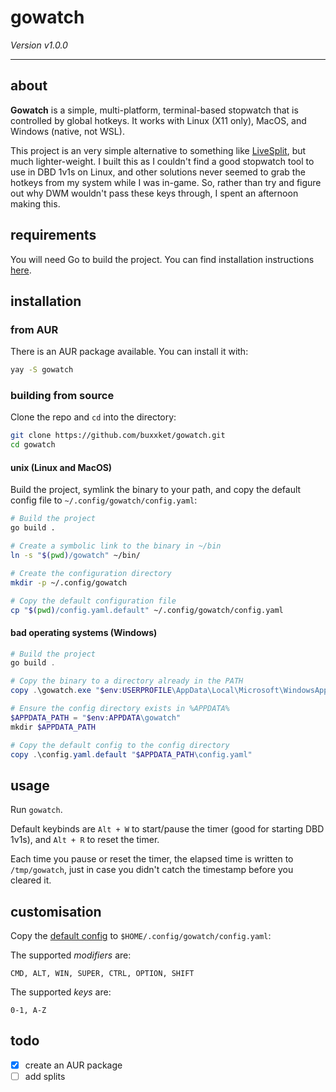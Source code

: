 # gowatch
*Version v1.0.0*

---

## about

**Gowatch** is a simple, multi-platform, terminal-based stopwatch that
is controlled by global hotkeys. It works with Linux (X11 only), MacOS, and
Windows (native, not WSL).

This project is an very simple alternative to
something like [LiveSplit](https://livesplit.org/), but much lighter-weight. I
built this as I couldn't find a good stopwatch tool to use in DBD 1v1s on Linux,
and other solutions never seemed to grab the hotkeys from my system while I was
in-game. So, rather than try and figure out why DWM wouldn't pass these keys
through, I spent an afternoon making this.

## requirements

You will need Go to build the project. You can find installation instructions
[here](https://go.dev/doc/install).

## installation

### from AUR

There is an AUR package available. You can install it with:

```sh
yay -S gowatch
```

### building from source

Clone the repo and `cd` into the directory:

```sh
git clone https://github.com/buxxket/gowatch.git
cd gowatch
```

#### unix (Linux and MacOS)

Build the project, symlink the binary to your path, and copy the default config
file to `~/.config/gowatch/config.yaml`:

```sh
# Build the project
go build .

# Create a symbolic link to the binary in ~/bin
ln -s "$(pwd)/gowatch" ~/bin/

# Create the configuration directory
mkdir -p ~/.config/gowatch

# Copy the default configuration file
cp "$(pwd)/config.yaml.default" ~/.config/gowatch/config.yaml
```

#### bad operating systems (Windows)

```powershell
# Build the project
go build .

# Copy the binary to a directory already in the PATH
copy .\gowatch.exe "$env:USERPROFILE\AppData\Local\Microsoft\WindowsApps\gowatch.exe"

# Ensure the config directory exists in %APPDATA%
$APPDATA_PATH = "$env:APPDATA\gowatch"
mkdir $APPDATA_PATH

# Copy the default config to the config directory
copy .\config.yaml.default "$APPDATA_PATH\config.yaml"
```

## usage

Run `gowatch`.

Default keybinds are `Alt + W` to start/pause the timer (good for starting DBD
1v1s), and `Alt + R` to reset the timer.

Each time you pause or reset the timer, the elapsed time is written to
`/tmp/gowatch`, just in case you didn't catch the timestamp before you cleared
it.

## customisation

Copy the [default
config](https://github.com/buxxket/gowatch/blob/main/config.yaml.default) to
`$HOME/.config/gowatch/config.yaml`:

The supported *modifiers* are:
```
CMD, ALT, WIN, SUPER, CTRL, OPTION, SHIFT
```
The supported *keys* are:
```
0-1, A-Z
```

## todo
- [x] create an AUR package
- [ ] add splits
